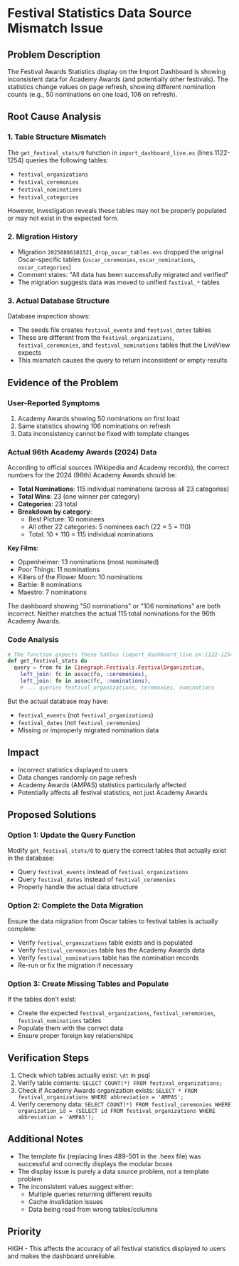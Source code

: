 # Festival Statistics Data Source Mismatch Issue

## Problem Description
The Festival Awards Statistics display on the Import Dashboard is showing inconsistent data for Academy Awards (and potentially other festivals). The statistics change values on page refresh, showing different nomination counts (e.g., 50 nominations on one load, 106 on refresh).

## Root Cause Analysis

### 1. Table Structure Mismatch
The `get_festival_stats/0` function in `import_dashboard_live.ex` (lines 1122-1254) queries the following tables:
- `festival_organizations`
- `festival_ceremonies` 
- `festival_nominations`
- `festival_categories`

However, investigation reveals these tables may not be properly populated or may not exist in the expected form.

### 2. Migration History
- Migration `20250806101521_drop_oscar_tables.exs` dropped the original Oscar-specific tables (`oscar_ceremonies`, `oscar_nominations`, `oscar_categories`)
- Comment states: "All data has been successfully migrated and verified"
- The migration suggests data was moved to unified `festival_*` tables

### 3. Actual Database Structure
Database inspection shows:
- The seeds file creates `festival_events` and `festival_dates` tables
- These are different from the `festival_organizations`, `festival_ceremonies`, and `festival_nominations` tables that the LiveView expects
- This mismatch causes the query to return inconsistent or empty results

## Evidence of the Problem

### User-Reported Symptoms
1. Academy Awards showing 50 nominations on first load
2. Same statistics showing 106 nominations on refresh
3. Data inconsistency cannot be fixed with template changes

### Actual 96th Academy Awards (2024) Data
According to official sources (Wikipedia and Academy records), the correct numbers for the 2024 (96th) Academy Awards should be:
- **Total Nominations**: 115 individual nominations (across all 23 categories)
- **Total Wins**: 23 (one winner per category)
- **Categories**: 23 total
- **Breakdown by category**:
  - Best Picture: 10 nominees
  - All other 22 categories: 5 nominees each (22 × 5 = 110)
  - Total: 10 + 110 = 115 individual nominations

**Key Films**:
- Oppenheimer: 13 nominations (most nominated)
- Poor Things: 11 nominations
- Killers of the Flower Moon: 10 nominations
- Barbie: 8 nominations
- Maestro: 7 nominations

The dashboard showing "50 nominations" or "106 nominations" are both incorrect. Neither matches the actual 115 total nominations for the 96th Academy Awards.

### Code Analysis
```elixir
# The function expects these tables (import_dashboard_live.ex:1122-1254)
def get_festival_stats do
  query = from fo in Cinegraph.Festivals.FestivalOrganization,
    left_join: fc in assoc(fo, :ceremonies),
    left_join: fn in assoc(fc, :nominations),
    # ... queries festival_organizations, ceremonies, nominations
```

But the actual database may have:
- `festival_events` (not `festival_organizations`)
- `festival_dates` (not `festival_ceremonies`)
- Missing or improperly migrated nomination data

## Impact
- Incorrect statistics displayed to users
- Data changes randomly on page refresh
- Academy Awards (AMPAS) statistics particularly affected
- Potentially affects all festival statistics, not just Academy Awards

## Proposed Solutions

### Option 1: Update the Query Function
Modify `get_festival_stats/0` to query the correct tables that actually exist in the database:
- Query `festival_events` instead of `festival_organizations`
- Query `festival_dates` instead of `festival_ceremonies`
- Properly handle the actual data structure

### Option 2: Complete the Data Migration
Ensure the data migration from Oscar tables to festival tables is actually complete:
- Verify `festival_organizations` table exists and is populated
- Verify `festival_ceremonies` table has the Academy Awards data
- Verify `festival_nominations` table has the nomination records
- Re-run or fix the migration if necessary

### Option 3: Create Missing Tables and Populate
If the tables don't exist:
- Create the expected `festival_organizations`, `festival_ceremonies`, `festival_nominations` tables
- Populate them with the correct data
- Ensure proper foreign key relationships

## Verification Steps
1. Check which tables actually exist: `\dt` in psql
2. Verify table contents: `SELECT COUNT(*) FROM festival_organizations;`
3. Check if Academy Awards organization exists: `SELECT * FROM festival_organizations WHERE abbreviation = 'AMPAS';`
4. Verify ceremony data: `SELECT COUNT(*) FROM festival_ceremonies WHERE organization_id = (SELECT id FROM festival_organizations WHERE abbreviation = 'AMPAS');`

## Additional Notes
- The template fix (replacing lines 489-501 in the .heex file) was successful and correctly displays the modular boxes
- The display issue is purely a data source problem, not a template problem
- The inconsistent values suggest either:
  - Multiple queries returning different results
  - Cache invalidation issues
  - Data being read from wrong tables/columns

## Priority
HIGH - This affects the accuracy of all festival statistics displayed to users and makes the dashboard unreliable.